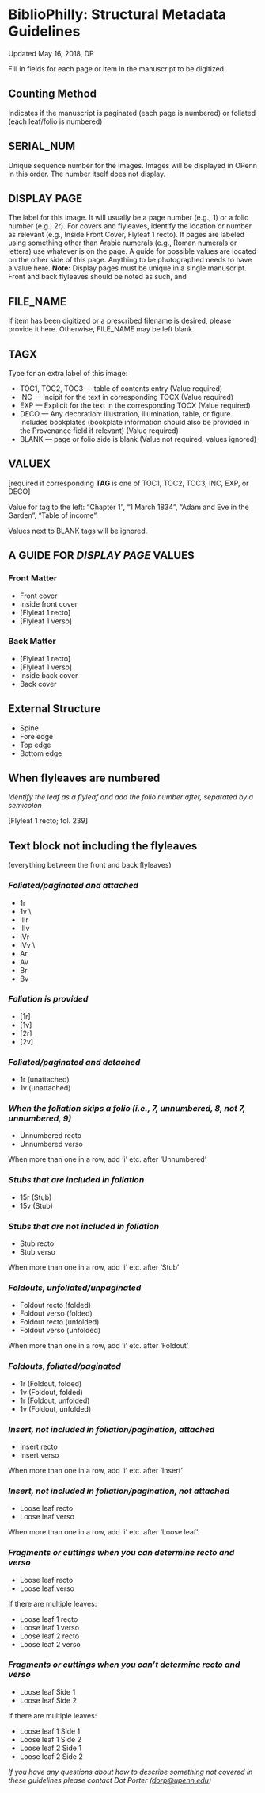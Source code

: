 <!-- DOCUMENT HISTORY:
  this markdown file was generated with pandoc v. 2.8 on 20200624
  input source: docx, exported from this GoogleDoc:
  https://docs.google.com/document/d/1HzfYAgNuJaRKXcZ1rYE-0hS5_TxidWDNLN6X2cVFpAM/edit?usp=sharing

  markdown headings, lists, and other formatting conventions are supplied manually
  subsequently re-generated as GitHub-flavored Markdown, again with pandoc
  this fixes rendering of tables and other document formatting on GitHub
-->

# BiblioPhilly: Structural Metadata Guidelines

Updated May 16, 2018, DP

Fill in fields for each page or item in the manuscript to be digitized.

## Counting Method

Indicates if the manuscript is paginated (each page is numbered) or
foliated (each leaf/folio is numbered)

## SERIAL\_NUM

Unique sequence number for the images. Images will be displayed in OPenn
in this order. The number itself does not display.

## DISPLAY PAGE

The label for this image. It will usually be a page number (e.g., 1) or
a folio number (e.g., 2r). For covers and flyleaves, identify the
location or number as relevant (e.g., Inside Front Cover, Flyleaf 1
recto). If pages are labeled using something other than Arabic numerals
(e.g., Roman numerals or letters) use whatever is on the page. A guide
for possible values are located on the other side of this page. Anything
to be photographed needs to have a value here. **Note:** Display pages
must be unique in a single manuscript. Front and back flyleaves should
be noted as such, and

## FILE\_NAME

If item has been digitized or a prescribed filename is desired, please
provide it here. Otherwise, FILE\_NAME may be left blank.

## TAGX

Type for an extra label of this image:

  - TOC1, TOC2, TOC3 — table of contents entry (Value required)
  - INC — Incipit for the text in corresponding TOCX (Value required)
  - EXP — Explicit for the text in the corresponding TOCX (Value
    required)
  - DECO — Any decoration: illustration, illumination, table, or figure.
    Includes bookplates (bookplate information should also be provided
    in the Provenance field if relevant) (Value required)
  - BLANK — page or folio side is blank (Value not required; values
    ignored)

## VALUEX

\[required if corresponding **TAG** is one of TOC1, TOC2, TOC3, INC,
EXP, or DECO\]

Value for tag to the left: “Chapter 1”, “1 March 1834”, “Adam and Eve in
the Garden”, “Table of income”.

Values next to BLANK tags will be ignored.

## A GUIDE FOR *DISPLAY PAGE* VALUES

### Front Matter

  - Front cover
  - Inside front cover
  - \[Flyleaf 1 recto\]
  - \[Flyleaf 1 verso\]

### Back Matter

  - \[Flyleaf 1 recto\]
  - \[Flyleaf 1 verso\]
  - Inside back cover
  - Back cover

## External Structure

  - Spine
  - Fore edge
  - Top edge
  - Bottom edge

## When flyleaves are numbered

*Identify the leaf as a flyleaf and add the folio number after,
separated by a semicolon*

\[Flyleaf 1 recto; fol. 239\]

## Text block not including the flyleaves

(everything between the front and back flyleaves)

### *Foliated/paginated and attached*

  - 1r
  - 1v
\
  - IIIr
  - IIIv
  - IVr
  - IVv
 \
  - Ar
  - Av
  - Br
  - Bv

### *Foliation is provided*

  - \[1r\]
  - \[1v\]
  - \[2r\]
  - \[2v\]

### *Foliated/paginated and detached*

  - 1r (unattached)
  - 1v (unattached)

### *When the foliation skips a folio (i.e., 7, unnumbered, 8, not 7, unnumbered, 9)*

  - Unnumbered recto
  - Unnumbered verso

When more than one in a row, add ‘i’ etc. after ‘Unnumbered’

### *Stubs that are included in foliation*

  - 15r (Stub)
  - 15v (Stub)

### *Stubs that are not included in foliation*

  - Stub recto
  - Stub verso

When more than one in a row, add ‘i’ etc. after ‘Stub’

### *Foldouts, unfoliated/unpaginated*

  - Foldout recto (folded)
  - Foldout verso (folded)
  - Foldout recto (unfolded)
  - Foldout verso (unfolded)

When more than one in a row, add ‘i’ etc. after ‘Foldout’

### *Foldouts, foliated/paginated*

  - 1r (Foldout, folded)
  - 1v (Foldout, folded)
  - 1r (Foldout, unfolded)
  - 1v (Foldout, unfolded)

### *Insert, not included in foliation/pagination, attached*

  - Insert recto
  - Insert verso

When more than one in a row, add ‘i’ etc. after ‘Insert’

### *Insert, not included in foliation/pagination, not attached*

  - Loose leaf recto
  - Loose leaf verso

When more than one in a row, add ‘i’ etc. after ‘Loose leaf’.

### *Fragments or cuttings when you can determine recto and verso*

  - Loose leaf recto
  - Loose leaf verso

If there are multiple leaves:

  - Loose leaf 1 recto
  - Loose leaf 1 verso
  - Loose leaf 2 recto
  - Loose leaf 2 verso

### *Fragments or cuttings when you can’t determine recto and verso*

  - Loose leaf Side 1
  - Loose leaf Side 2

If there are multiple leaves:

  - Loose leaf 1 Side 1
  - Loose leaf 1 Side 2
  - Loose leaf 2 Side 1
  - Loose leaf 2 Side 2

*If you have any questions about how to describe something not covered
in these guidelines please contact Dot Porter (dorp@upenn.edu)*
